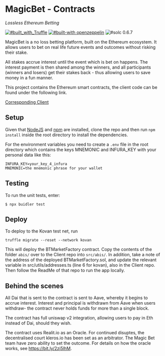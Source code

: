 # MagicBet - Contracts

_Lossless Ethereum Betting_

[![#built_with_Truffle](https://img.shields.io/badge/built%20with-Truffle-blueviolet?style=flat-square)](https://www.trufflesuite.com/)
[![#built-with openzeppelin](https://img.shields.io/badge/built%20with-OpenZeppelin-3677FF?style=flat-square)](https://docs.openzeppelin.com/)
![#solc 0.6.7](https://img.shields.io/badge/solc-0.6.7-brown?style=flat-square)

MagicBet is a no loss betting platform, built on the Ethereum ecosystem. It allows users to bet on real life future events and outcomes without risking their stake.

All stakes accrue interest until the event which is bet on happens. The interest payment is then shared among the winners, and all participants (winners and losers) get their stakes back - thus allowing users to save money in a fun manner.

This project contains the Ethereum smart contracts, the client code can be found under the following link.

[Corresponding Client](https://github.com/BetTogether/BetTogether-Client)

## Setup

Given that [NodeJS](https://nodejs.org/) and [npm](https://www.npmjs.com/) are installed, clone the repo and then run `npm install` inside the root directory to install the dependencies.

For the environment variables you need to create a `.env` file in the root directory which contains the keys MNEMONIC and INFURA_KEY with your personal data like this:

```
INFURA_KEY=your_key_4_infura
MNEMONIC=the mnemonic phrase for your wallet
```

## Testing

To run the unit tests, enter:

```
$ npx buidler test
```

## Deploy

To deploy to the Kovan test net, run

```
truffle migrate --reset --network kovan
```

This will deploy the BTMarketFactory contract. Copy the contents of the folder `abis/` over to the Client repo into `src/abis/`. In addition, take a note of the address of the deployed BTMarketFactory.sol, and update the relevant variable in src/utils/addresses.ts (line 6 for kovan), also in the Client repo. Then follow the ReadMe of that repo to run the app locally.

## Behind the scenes

All Dai that is sent to the contract is sent to Aave, whereby it begins to accrue interest. Interest and principal is withdrawn from Aave when users withdraw- the contract never holds funds for more than a single block. 

The contract has full uniswap v2 integration, allowing users to pay in Eth instead of Dai, should they wish.

The contract uses Realit.io as an Oracle. For continued disuptes, the decentralised court kleros.io has been set as an arbitrator. The Magic Bet team have zero ability to set the outcome. For details on how the oracle works, see https://bit.ly/2zj5lhM. 
